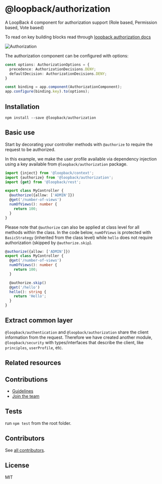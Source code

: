 # @loopback/authorization

A LoopBack 4 component for authorization support (Role based, Permission based,
Vote based)

To read on key building blocks read through
[loopback authorization docs](https://loopback.io/doc/en/lb4/Loopback-component-authorization.html)

![Authorization](authorization.png)

The authorization component can be configured with options:

```ts
const options: AuthorizationOptions = {
  precedence: AuthorizationDecisions.DENY;
  defaultDecision: AuthorizationDecisions.DENY;
}

const binding = app.component(AuthorizationComponent);
app.configure(binding.key).to(options);
```

## Installation

```shell
npm install --save @loopback/authorization
```

## Basic use

Start by decorating your controller methods with `@authorize` to require the
request to be authorized.

In this example, we make the user profile available via dependency injection
using a key available from `@loopback/authorization` package.

```ts
import {inject} from '@loopback/context';
import {authorize} from '@loopback/authorization';
import {get} from '@loopback/rest';

export class MyController {
  @authorize({allow: ['ADMIN']})
  @get('/number-of-views')
  numOfViews(): number {
    return 100;
  }
}
```

Please note that `@authorize` can also be applied at class level for all methods
within the class. In the code below, `numOfViews` is protected with
`BasicStrategy` (inherited from the class level) while `hello` does not require
authorization (skipped by `@authorize.skip`).

```ts
@authorize({allow: ['ADMIN']})
export class MyController {
  @get('/number-of-views')
  numOfViews(): number {
    return 100;
  }

  @authorize.skip()
  @get('/hello')
  hello(): string {
    return 'Hello';
  }
}
```

## Extract common layer

`@loopback/authentication` and `@loopback/authorization` share the client
information from the request. Therefore we have created another module,
`@loopback/security` with types/interfaces that describe the client, like
`principles`, `userProfile`, etc.

## Related resources

## Contributions

- [Guidelines](https://github.com/strongloop/loopback-next/blob/master/docs/CONTRIBUTING.md)
- [Join the team](https://github.com/strongloop/loopback-next/issues/110)

## Tests

run `npm test` from the root folder.

## Contributors

See
[all contributors](https://github.com/strongloop/loopback-next/graphs/contributors).

## License

MIT
